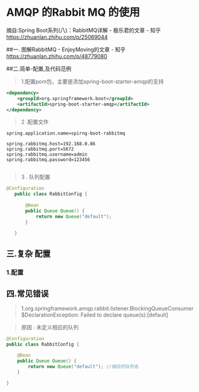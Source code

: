 
# AMQP 的Rabbit MQ  的使用  
摘自:Spring Boot系列(八)：RabbitMQ详解 - 极乐君的文章 - 知乎
https://zhuanlan.zhihu.com/p/25069044

##一. 图解RabbitMQ - EnjoyMoving的文章 - 知乎 https://zhuanlan.zhihu.com/p/48779080



##二.简单-配置,及代码范例
>1.配置pom包，主要是添加spring-boot-starter-amqp的支持
```xml
<dependency>
  	<groupId>org.springframework.boot</groupId>
  	<artifactId>spring-boot-starter-amqp</artifactId>
</dependency>
```
 
 
 
>  2 .配置文件 
```text
spring.application.name=spirng-boot-rabbitmq

spring.rabbitmq.host=192.168.0.86
spring.rabbitmq.port=5672
spring.rabbitmq.username=admin
spring.rabbitmq.password=123456


```



> 3 . 队列配置
 
 
```java
@Configuration
   public class RabbitConfig {
   
       @Bean
       public Queue Queue() {
           return new Queue("default");
       }
   
   }
``` 

## 三.复杂 配置
### 1.配置



## 四.常见错误


>1.org.springframework.amqp.rabbit.listener.BlockingQueueConsumer$DeclarationException: Failed to declare queue(s):[default]

 >原因 : 未定义相应的队列
>
>
 ```java
@Configuration
 public class RabbitConfig {
 
     @Bean
     public Queue Queue() {
         return new Queue("default"); //相应的队列名
     }
 
 }
 ```
